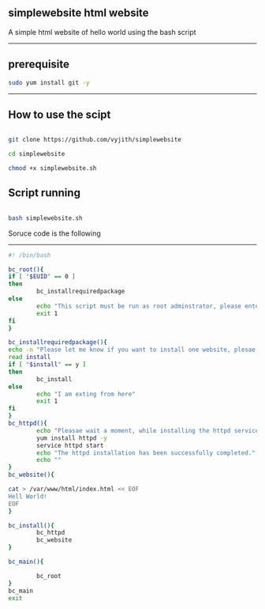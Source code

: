 ## simplewebsite html website 
A simple html website of hello world using the bash script

-------------------------------------------------- 

## prerequisite

```sh
sudo yum install git -y
```
-------------------------------------------------- 

How to use the scipt
-------------------------------------------------- 

```sh

git clone https://github.com/vyjith/simplewebsite

cd simplewebsite

chmod +x simplewebsite.sh

```

Script running
-------------------------------------------------- 
``` sh

bash simplewebsite.sh

```

Soruce code is the following

-------------------------------------------------- 

```sh
#! /bin/bash

bc_root(){
if [ "$EUID" == 0 ]
then
        bc_installrequiredpackage
else
        echo "This script must be run as root adminstrator, please enter the command sudo su on the terminal. Thank you"
        exit 1
fi
}

bc_installrequiredpackage(){
echo -n "Please let me know if you want to install one website, plesae enter yes or no! (y/n) : "
read install
if [ "$install" == y ]
then
        bc_install
else
        echo "I am exting from here"
        exit 1
fi
}
bc_httpd(){
        echo "Pleasae wait a moment, while installing the httpd service on this machine.................................................................................................................................................................................................................................................................................................................................................................................."
        yum install httpd -y
        service httpd start
        echo "The httpd installation has been successfully completed."
        echo ""
}
bc_website(){

cat > /var/www/html/index.html << EOF
Hell World!
EOF
}

bc_install(){
        bc_httpd
        bc_website
}

bc_main(){

        bc_root
}
bc_main
exit
```
